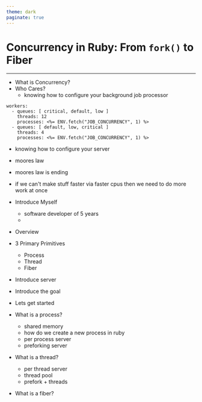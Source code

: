 ```yaml
---
theme: dark
paginate: true
---
```


# Concurrency in Ruby: From `fork()` to Fiber

---

- What is Concurrency?
- Who Cares?
  - knowing how to configure your background job processor

```
workers:
  - queues: [ critical, default, low ]
    threads: 12
    processes: <%= ENV.fetch("JOB_CONCURRENCY", 1) %>
  - queues: [ default, low, critical ]
    threads: 4
    processes: <%= ENV.fetch("JOB_CONCURRENCY", 1) %>
```

- knowing how to configure your server
- moores law
- moores law is ending
- if we can't make stuff faster via faster cpus then we need to do more work at once
- Introduce Myself
  - software developer of 5 years
  -
- Overview
- 3 Primary Primitives
  - Process
  - Thread
  - Fiber
- Introduce server
- Introduce the goal
- Lets get started

- What is a process?

  - shared memory
  - how do we create a new process in ruby
  - per process server
  - preforking server

- What is a thread?

  - per thread server
  - thread pool
  - prefork + threads

- What is a fiber?
